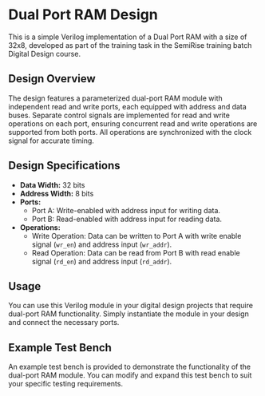 # Dual Port RAM Design

This is a simple Verilog implementation of a Dual Port RAM with a size of 32x8, developed as part of the training task in the SemiRise training batch Digital Design course.

## Design Overview

The design features a parameterized dual-port RAM module with independent read and write ports, each equipped with address and data buses. Separate control signals are implemented for read and write operations on each port, ensuring concurrent read and write operations are supported from both ports. All operations are synchronized with the clock signal for accurate timing.

## Design Specifications

- **Data Width:** 32 bits
- **Address Width:** 8 bits
- **Ports:**
  - Port A: Write-enabled with address input for writing data.
  - Port B: Read-enabled with address input for reading data.
- **Operations:**
  - Write Operation: Data can be written to Port A with write enable signal (`wr_en`) and address input (`wr_addr`).
  - Read Operation: Data can be read from Port B with read enable signal (`rd_en`) and address input (`rd_addr`).

## Usage

You can use this Verilog module in your digital design projects that require dual-port RAM functionality. Simply instantiate the module in your design and connect the necessary ports.

## Example Test Bench

An example test bench is provided to demonstrate the functionality of the dual-port RAM module. You can modify and expand this test bench to suit your specific testing requirements.

